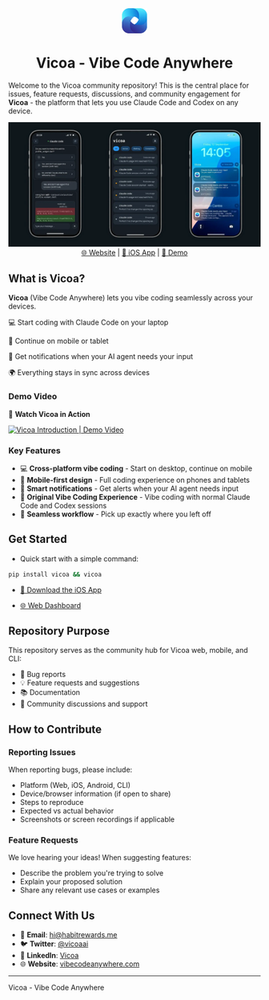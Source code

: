 <div align="center">
  <img src="./images/vicoa-light.webp" alt="Vicoa Logo" width="50" height="50">
</div>

<div align="center">
  <h1>Vicoa - Vibe Code Anywhere</h1>
</div>

Welcome to the Vicoa community repository! This is the central place for issues, feature requests, discussions, and community engagement for **Vicoa** - the platform that lets you use Claude Code and Codex on any device.

<div align="center">
  <img src="./images/screenshot.webp" alt="Vicoa Mobile Apps">
</div>

<div align="center">
  <a href="https://vibecodeanywhere.com">🌐 Website</a> | 
  <a href="https://apps.apple.com/app/id6751626168">📱 iOS App</a> | 
  <a href="https://www.youtube.com/watch?v=ZBpNzqqLYmg">🎥 Demo</a>
</div>

## What is Vicoa?

**Vicoa** (Vibe Code Anywhere) lets you vibe coding seamlessly across your devices.

💻 Start coding with Claude Code on your laptop

📱 Continue on mobile or tablet

🔔 Get notifications when your AI agent needs your input

🌍 Everything stays in sync across devices


### Demo Video

🎥 **Watch Vicoa in Action**

<a href="https://www.youtube.com/watch?v=ZBpNzqqLYmg" target="_blank">
  <img src="https://img.youtube.com/vi/ZBpNzqqLYmg/maxresdefault.jpg" alt="Vicoa Introduction | Demo Video">
</a>


### Key Features

- 💻 **Cross-platform vibe coding** - Start on desktop, continue on mobile
- 📱 **Mobile-first design** - Full coding experience on phones and tablets  
- 🔔 **Smart notifications** - Get alerts when your AI agent needs input
- 🤖 **Original Vibe Coding Experience** - Vibe coding with normal Claude Code and Codex sessions
- 🎯 **Seamless workflow** - Pick up exactly where you left off

## Get Started

- Quick start with a simple command:

```bash
pip install vicoa && vicoa
```

- [📱 Download the iOS App](https://apps.apple.com/app/id6751626168)

- [🌐 Web Dashboard](https://vibecodeanywhere.com)



## Repository Purpose

This repository serves as the community hub for Vicoa web, mobile, and CLI:

- 🐛 Bug reports 
- 💡 Feature requests and suggestions  
- 📚 Documentation
- 💬 Community discussions and support

## How to Contribute

### Reporting Issues

When reporting bugs, please include:

- Platform (Web, iOS, Android, CLI)
- Device/browser information (if open to share)
- Steps to reproduce
- Expected vs actual behavior
- Screenshots or screen recordings if applicable

### Feature Requests

We love hearing your ideas! When suggesting features:

- Describe the problem you're trying to solve
- Explain your proposed solution
- Share any relevant use cases or examples



## Connect With Us

- 📧 **Email**: hi@habitrewards.me
- 🐦 **Twitter**: [@vicoaai](https://x.com/vicoaai)
- 💼 **LinkedIn**: [Vicoa](https://linkedin.com/company/vicoa)
- 🌐 **Website**: [vibecodeanywhere.com](https://vibecodeanywhere.com)

---

Vicoa - Vibe Code Anywhere